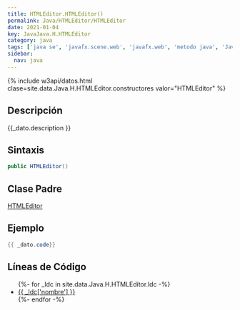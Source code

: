 ```yaml
---
title: HTMLEditor.HTMLEditor()
permalink: Java/HTMLEditor/HTMLEditor
date: 2021-01-04
key: JavaJava.H.HTMLEditor
category: java
tags: ['java se', 'javafx.scene.web', 'javafx.web', 'metodo java', 'JavaFX 2.0']
sidebar: 
  nav: java
---
```


{% include w3api/datos.html clase=site.data.Java.H.HTMLEditor.constructores valor="HTMLEditor" %}

## Descripción
{{_dato.description }}

## Sintaxis
~~~java
public HTMLEditor()
~~~

## Clase Padre
[HTMLEditor](/Java/HTMLEditor/)

## Ejemplo
~~~java
{{ _dato.code}}
~~~

## Líneas de Código
<ul>
{%- for _ldc in site.data.Java.H.HTMLEditor.ldc -%}
   <li>
       <a href="{{_ldc['url'] }}">{{ _ldc['nombre'] }}</a>
   </li>
{%- endfor -%}
</ul>
